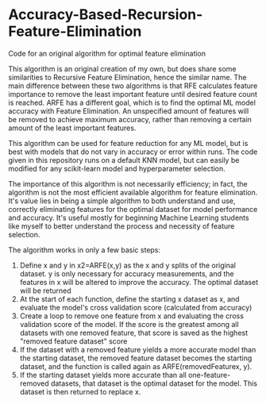 # Accuracy-Based-Recursion-Feature-Elimination
Code for an original algorithm for optimal feature elimination

This algorithm is an original creation of my own, but does share some similarities to Recursive Feature Elimination, hence the similar name.
The main difference between these two algorithms is that RFE calculates feature importance to remove the least important feature until desired feature count is reached. ARFE has a different goal, which is to find the optimal ML model accuracy with Feature Elimination. An unspecified amount of features will be removed to achieve maximum accuracy, rather than removing a certain amount of the least important features. 

This algorithm can be used for feature reduction for any ML model, but is best with models that do not vary in accuracy or error within runs. The code given in this repository runs on a default KNN model, but can easily be modified for any scikit-learn model and hyperparameter selection.

The importance of this algorithm is not necessarily efficiency; in fact, the algorithm is not the most efficient available algorithm for feature elimination. It's value lies in being a simple algorithm to both understand and use, correctly eliminating features for the optimal dataset for model performance and accuracy. It's useful mostly for beginning Machine Learning students like myself to better understand the process and necessity of feature selection.

The algorithm works in only a few basic steps:
1. Define x and y in x2=ARFE(x,y) as the x and y splits of the original dataset. y is only necessary for accuracy measurements, and the features in x will be altered to improve the accuracy. The optimal dataset will be returned
2. At the start of each function, define the starting x dataset as x, and evaluate the model's cross validation score (calculated from accuracy)
3. Create a loop to remove one feature from x and evaluating the cross validation score of the model. If the score is the greatest among all datasets with one removed feature, that score is saved as the highest "removed feature dataset" score
4. If the dataset with a removed feature yields a more accurate model than the starting dataset, the removed feature dataset becomes the starting dataset, and the function is called again as ARFE(removedFeaturex, y).
5. If the starting dataset yields more accurate than all one-feature-removed datasets, that dataset is the optimal dataset for the model. This dataset is then returned to replace x.

